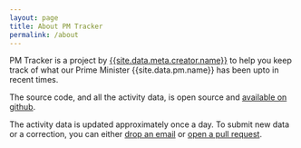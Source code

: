 ```yaml
---
layout: page
title: About PM Tracker
permalink: /about
---
```


PM Tracker is a project by [{{site.data.meta.creator.name}}]({{site.data.meta.creator.url}}) to help you keep track of what our Prime Minister {{site.data.pm.name}} has been upto in recent times.

The source code, and all the activity data, is open source and [available on github](https://github.com/{{site.data.meta.github}}).

The activity data is updated approximately once a day. To submit new data or a correction, you can either [drop an email](mailto:{{site.data.meta.creator.email}}) or [open a pull request](https://github.com/{{site.data.meta.github}}).
